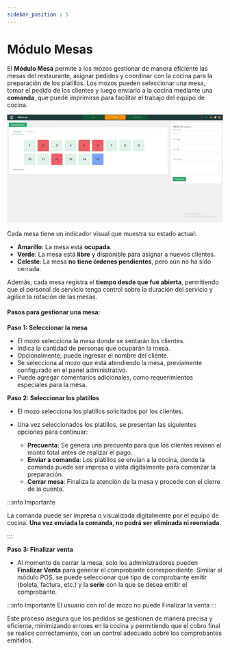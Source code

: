 ```yaml
---
sidebar_position : 5
---
```

# Módulo Mesas

El **Módulo Mesa** permite a los mozos gestionar de manera eficiente las mesas del restaurante, asignar pedidos y coordinar con la cocina para la preparación de los platillos. Los mozos pueden seleccionar una mesa, tomar el pedido de los clientes y luego enviarlo a la cocina mediante una **comanda**, que puede imprimirse para facilitar el trabajo del equipo de cocina.

![alt text](img/mozoprincipal.jpg)

Cada mesa tiene un indicador visual que muestra su estado actual:
- **Amarillo**: La mesa está **ocupada**.
- **Verde**: La mesa está **libre** y disponible para asignar a nuevos clientes.
- **Celeste**: La mesa **no tiene órdenes pendientes**, pero aún no ha sido cerrada.

Además, cada mesa registra el **tiempo desde que fue abierta**, permitiendo que el personal de servicio tenga control sobre la duración del servicio y agilice la rotación de las mesas.



#### Pasos para gestionar una mesa:

**Paso 1: Seleccionar la mesa**
- El mozo selecciona la mesa donde se sentarán los clientes.
- Indica la cantidad de personas que ocuparán la mesa.
- Opcionalmente, puede ingresar el nombre del cliente.
- Se selecciona al mozo que está atendiendo la mesa, previamente configurado en el panel administrativo.
- Puede agregar comentarios adicionales, como requerimientos especiales para la mesa.

**Paso 2: Seleccionar los platillos**



- El mozo selecciona los platillos solicitados por los clientes.
- Una vez seleccionados los platillos, se presentan las siguientes opciones para continuar:

  - **Precuenta**: Se genera una precuenta para que los clientes revisen el monto total antes de realizar el pago.
  - **Enviar a comanda**: Los platillos se envían a la cocina, donde la comanda puede ser impresa o vista digitalmente para comenzar la preparación.
  - **Cerrar mesa**: Finaliza la atención de la mesa y procede con el cierre de la cuenta.

:::info Importante

La comanda puede ser impresa o visualizada digitalmente por el equipo de cocina. **Una vez enviada la comanda, no podrá ser eliminada ni reenviada.**

:::

**Paso 3: Finalizar venta**
- Al momento de cerrar la mesa, solo los administradores pueden **Finalizar Venta** para generar el comprobante correspondiente. Similar al módulo POS, se puede seleccionar qué tipo de comprobante emitir (boleta, factura, etc.) y la **serie** con la que se desea emitir el comprobante.

:::info Importante
El usuario con rol de mozo no puede Finalizar la venta
:::

Este proceso asegura que los pedidos se gestionen de manera precisa y eficiente, minimizando errores en la cocina y permitiendo que el cobro final se realice correctamente, con un control adecuado sobre los comprobantes emitidos.